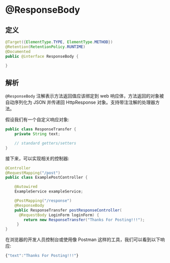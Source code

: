 # @ResponseBody

## 定义

```java
@Target({ElementType.TYPE, ElementType.METHOD})
@Retention(RetentionPolicy.RUNTIME)
@Documented
public @interface ResponseBody {

}
```

## 解析

`@ResponseBody`  注解表示方法返回值应该绑定到 web 响应体，方法返回的对象被自动序列化为 JSON 并传递回 HttpResponse 对象。支持带注注解的处理器方法。

假设我们有一个自定义响应对象:

```java
public class ResponseTransfer {
    private String text; 

    // standard getters/setters
}
```

接下来，可以实现相关的控制器:

```java
@Controller
@RequestMapping("/post")
public class ExamplePostController {

    @Autowired
    ExampleService exampleService;

    @PostMapping("/response")
    @ResponseBody
    public ResponseTransfer postResponseController(
      @RequestBody LoginForm loginForm) {
        return new ResponseTransfer("Thanks For Posting!!!");
     }
}
```

在浏览器的开发人员控制台或使用像 Postman 这样的工具，我们可以看到以下响应:

```js
{"text":"Thanks For Posting!!!"}
```



